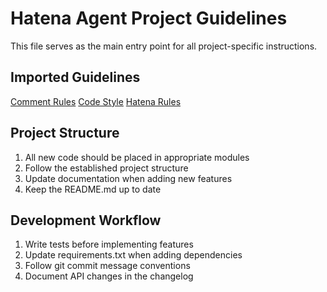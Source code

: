 # Hatena Agent Project Guidelines

This file serves as the main entry point for all project-specific instructions.

## Imported Guidelines

[Comment Rules](comment-rules.prompt.md)
[Code Style](code-style.prompt.md)
[Hatena Rules](hatena-rules.prompt.md)

## Project Structure

1. All new code should be placed in appropriate modules
2. Follow the established project structure
3. Update documentation when adding new features
4. Keep the README.md up to date

## Development Workflow

1. Write tests before implementing features
2. Update requirements.txt when adding dependencies
3. Follow git commit message conventions
4. Document API changes in the changelog
